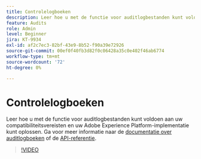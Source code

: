 ```yaml
---
title: Controlelogboeken
description: Leer hoe u met de functie voor auditlogbestanden kunt voldoen aan uw compatibiliteitsvereisten en uw Adobe Experience Platform-implementatie kunt oplossen.
feature: Audits
role: Admin
level: Beginner
jira: KT-9934
exl-id: af2c7ec3-82bf-43e9-8b52-f90a39e72926
source-git-commit: 00ef0f40fb3d82f0c06428a35c0e402f46ab6774
workflow-type: tm+mt
source-wordcount: '72'
ht-degree: 0%

---
```


# Controlelogboeken

Leer hoe u met de functie voor auditlogbestanden kunt voldoen aan uw compatibiliteitsvereisten en uw Adobe Experience Platform-implementatie kunt oplossen. Ga voor meer informatie naar de [documentatie over auditlogboeken](https://experienceleague.adobe.com/docs/experience-platform/landing/governance-privacy-security/audit-logs/overview.html) of de [API-referentie](https://developer.adobe.com/experience-platform-apis/references/audit-query/).

>[!VIDEO](https://video.tv.adobe.com/v/341450?learn=on)

